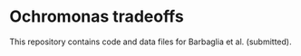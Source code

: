 # Ochromonas tradeoffs

This repository contains code and data files for Barbaglia et al. (submitted).
